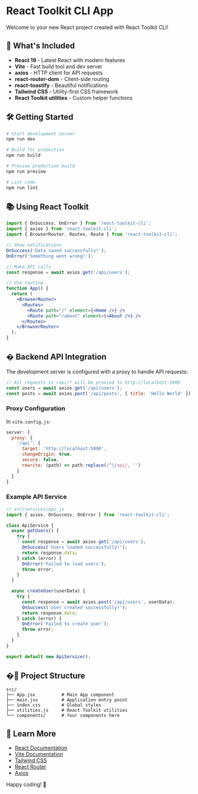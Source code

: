 # React Toolkit CLI App

Welcome to your new React project created with React Toolkit CLI!

## 🚀 What's Included

- **React 19** - Latest React with modern features
- **Vite** - Fast build tool and dev server
- **axios** - HTTP client for API requests
- **react-router-dom** - Client-side routing
- **react-toastify** - Beautiful notifications
- **Tailwind CSS** - Utility-first CSS framework
- **React Toolkit utilities** - Custom helper functions

## 🛠️ Getting Started

```bash
# Start development server
npm run dev

# Build for production
npm run build

# Preview production build
npm run preview

# Lint code
npm run lint
```

## 📚 Using React Toolkit

```jsx
import { OnSuccess, OnError } from 'react-toolkit-cli';
import { axios } from 'react-toolkit-cli';
import { BrowserRouter, Routes, Route } from 'react-toolkit-cli';

// Show notifications
OnSuccess('Data saved successfully!');
OnError('Something went wrong!');

// Make API calls
const response = await axios.get('/api/users');

// Use routing
function App() {
  return (
    <BrowserRouter>
      <Routes>
        <Route path="/" element={<Home />} />
        <Route path="/about" element={<About />} />
      </Routes>
    </BrowserRouter>
  );
}
```

## � Backend API Integration

The development server is configured with a proxy to handle API requests:

```javascript
// All requests to /api/* will be proxied to http://localhost:5000
const users = await axios.get('/api/users');
const posts = await axios.post('/api/posts', { title: 'Hello World' });
```

### Proxy Configuration

In `vite.config.js`:
```javascript
server: {
  proxy: {
    '/api': {
      target: 'http://localhost:5000',
      changeOrigin: true,
      secure: false,
      rewrite: (path) => path.replace(/^\/api/, '')
    }
  }
}
```

### Example API Service

```javascript
// src/services/api.js
import { axios, OnSuccess, OnError } from 'react-toolkit-cli';

class ApiService {
  async getUsers() {
    try {
      const response = await axios.get('/api/users');
      OnSuccess('Users loaded successfully!');
      return response.data;
    } catch (error) {
      OnError('Failed to load users');
      throw error;
    }
  }

  async createUser(userData) {
    try {
      const response = await axios.post('/api/users', userData);
      OnSuccess('User created successfully!');
      return response.data;
    } catch (error) {
      OnError('Failed to create user');
      throw error;
    }
  }
}

export default new ApiService();
```

## �🎯 Project Structure

```
src/
├── App.jsx          # Main App component
├── main.jsx         # Application entry point
├── index.css        # Global styles
├── utilities.js     # React Toolkit utilities
└── components/      # Your components here
```

## 📖 Learn More

- [React Documentation](https://react.dev/)
- [Vite Documentation](https://vitejs.dev/)
- [Tailwind CSS](https://tailwindcss.com/)
- [React Router](https://reactrouter.com/)
- [Axios](https://axios-http.com/)

Happy coding! 🎉
